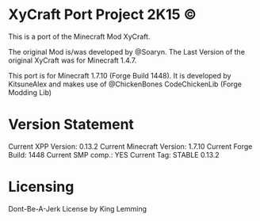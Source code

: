 # XyCraft Port Project 2K15 ©
This is a port of the Minecraft Mod XyCraft.

The original Mod is/was developed by @Soaryn.
The Last Version of the original XyCraft was for 
Minecraft 1.4.7.

This port is for Minecraft 1.7.10 (Forge Build 1448).
It is developed by KitsuneAlex and makes use of
@ChickenBones CodeChickenLib (Forge Modding Lib)

# Version Statement
Current XPP Version: 0.13.2
Current Minecraft Version: 1.7.10
Current Forge Build: 1448
Current SMP comp.: YES
Current Tag: STABLE 0.13.2

# Licensing
Dont-Be-A-Jerk License by King Lemming
